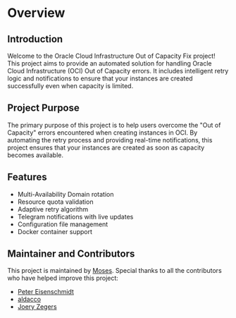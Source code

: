 # Overview

## Introduction

Welcome to the Oracle Cloud Infrastructure Out of Capacity Fix project! This project aims to provide an automated solution for handling Oracle Cloud Infrastructure (OCI) Out of Capacity errors. It includes intelligent retry logic and notifications to ensure that your instances are created successfully even when capacity is limited.

## Project Purpose

The primary purpose of this project is to help users overcome the "Out of Capacity" errors encountered when creating instances in OCI. By automating the retry process and providing real-time notifications, this project ensures that your instances are created as soon as capacity becomes available.

## Features

- Multi-Availability Domain rotation
- Resource quota validation
- Adaptive retry algorithm
- Telegram notifications with live updates
- Configuration file management
- Docker container support

## Maintainer and Contributors

This project is maintained by [Moses](https://github.com/mosesman831). Special thanks to all the contributors who have helped improve this project:

- [Peter Eisenschmidt](https://github.com/Unlifate)
- [aldacco](https://github.com/aldacco)
- [Joery Zegers](https://zege.rs)
